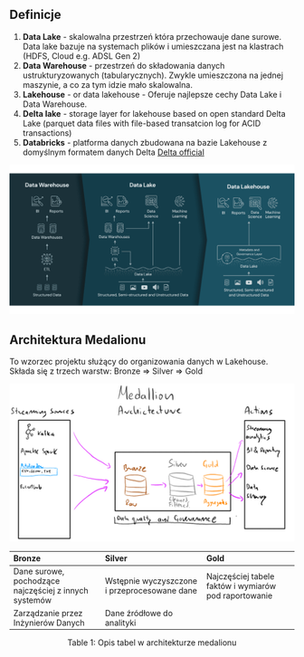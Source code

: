 ## **Definicje**
1. **Data Lake** - skalowalna przestrzeń która przechowauje dane surowe. Data lake bazuje na systemach plików i umieszczana jest na klastrach (HDFS, Cloud e.g. ADSL Gen 2)
2. **Data Warehouse** - przestrzeń do składowania danych ustrukturyzowanych (tabularycznych). Zwykle umieszczona na jednej maszynie, a co za tym idzie mało skalowalna.
3. **Lakehouse** - or data lakehouse - Oferuje najlepsze cechy Data Lake i Data Warehouse.
4. **Delta lake** - storage layer for lakehouse based on open standard Delta Lake (parquet data files  with file-based transatcion log for ACID transactions)
5. **Databricks** - platforma danych zbudowana na bazie Lakehouse z domyślnym formatem danych Delta [Delta official](https://delta.io/ "Delta format official docs")


![Lakehouse](assets/lakehouse.png)

## **Architektura Medalionu**
To wzorzec projektu służący do organizowania danych w Lakehouse. Składa się z trzech warstw:
Bronze => Silver => Gold

![Medalion Architecture](assets/medalion_architecture.png)

| Bronze                                                | Silver                                       | Gold                                                  |
|:------------------------------------------------------|:---------------------------------------------|:------------------------------------------------------|
| Dane surowe, pochodzące najczęściej z innych systemów | Wstępnie wyczyszczone i przeprocesowane dane | Najczęściej tabele faktów i wymiarów pod raportowanie |
| Zarządzanie przez Inżynierów Danych                   | Dane źródłowe do analityki                   |                                                       |

<div style='text-align: center; '> Table 1: Opis tabel w architekturze medalionu</div>














